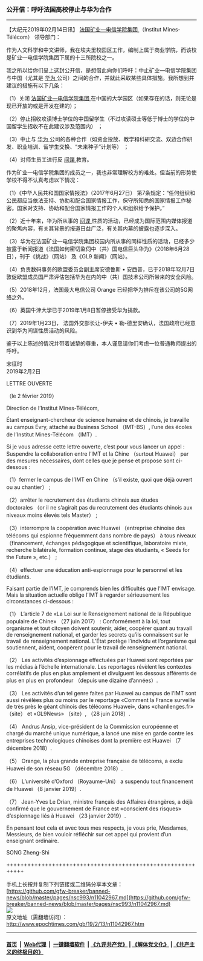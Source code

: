 ### 公开信：呼吁法国高校停止与华为合作
------------------------

<p>
 【大纪元2019年02月14日讯】
 <a href="http://www.epochtimes.com/gb/tag/%E6%B3%95%E5%9B%BD%E7%9F%BF%E4%B8%9A-%E7%94%B5%E4%BF%A1%E5%AD%A6%E9%99%A2%E9%9B%86%E5%9B%A2.html">
  法国矿业—电信学院集团
 </a>
 （Institut Mines-Télécom） 领导部门：
</p>
<p>
 作为人文科学和中文讲师，我在埃夫里校园区工作，编制上属于商业学院，而该校是矿业—电信学院集团下属的十三所院校之一。
</p>
<p>
 我之所以给你们呈上这封公开信，是想借此向你们呼吁：中止矿业—电信学院集团与中国（尤其是
 <a href="http://www.epochtimes.com/gb/tag/%E5%8D%8E%E4%B8%BA.html">
  华为
 </a>
 公司）之间的合作，并就此采取某些具体措施。我所想到并建议的措施有以下几条：
</p>
<p>
 （1）关闭
 <a href="http://www.epochtimes.com/gb/tag/%E6%B3%95%E5%9B%BD%E7%9F%BF%E4%B8%9A-%E7%94%B5%E4%BF%A1%E5%AD%A6%E9%99%A2%E9%9B%86%E5%9B%A2.html">
  法国矿业—电信学院集团
 </a>
 在中国的大学园区（如果存在的话，则无论是现已开放的或是开发在建的）；
</p>
<p>
 （2）停止招收攻读博士学位的中国留学生（不过攻读硕士等低于博士的学位的中国留学生招收不在此建议涉及范围内） ；
</p>
<p>
 （3）中止与
 <a href="http://www.epochtimes.com/gb/tag/%E5%8D%8E%E4%B8%BA.html">
  华为
 </a>
 公司的各种合作（如资金投放、教学和科研交流、双边合作研发、职业培训、留学生交换、“未来种子”计划等） ；
</p>
<p>
 （4）对师生员工进行反
 <a href="http://www.epochtimes.com/gb/tag/%E9%97%B4%E8%B0%8D.html">
  间谍
 </a>
 教育。
</p>
<p>
 作为矿业—电信学院集团的成员之一，我也非常理解校方的难处。但当前的形势使学校不得不认真考虑以下情况：
</p>
<p>
 （1）《中华人民共和国国家情报法》（2017年6月27日） 第7条规定：“任何组织和公民都应当依法支持、协助和配合国家情报工作，保守所知悉的国家情报工作秘密。国家对支持、协助和配合国家情报工作的个人和组织给予保护。”
</p>
<p>
 （2）近十年来，华为所从事的
 <a href="http://www.epochtimes.com/gb/tag/%E9%97%B4%E8%B0%8D.html">
  间谍
 </a>
 性质的活动，已经成为国际范围内媒体报道的聚焦内容，有关其背景的报道日益广泛，有关其内幕的披露也逐步深入。
</p>
<p>
 （3）华为在法国矿业—电信学院集团校园内所从事的同样性质的活动，已经多少披露于新闻报道《法国如何密切监伺中（共）国电信巨头华为》（2018年6月28日），刊于《挑战》（网站） 及《GL9 新闻》（网站）。
</p>
<p>
 （4）负责数码事务的欧盟委员会副主席安德鲁斯 • 安西普，已于2018年12月7日敦促欧盟成员国严肃评估包括华为在内的中（共）国技术公司所带来的安全风险。
</p>
<p>
 （5）2018年12月，法国最大电信公司 Orange 已经把华为排斥在该公司的5G网络之外。
</p>
<p>
 （6）英国牛津大学已于2019年1月8日暂停接受华为捐款。
</p>
<p>
 （7）2019年1月23日， 法国外交部长让-伊夫 • 勒-德里安确认，法国政府已经意识到华为间谍性质活动的风险。
</p>
<p>
 鉴于以上陈述的情况并带着诚挚的尊重，本人谨恳请你们考虑一位普通教师提出的呼吁。
</p>
<p>
 宋征时
 <br/>
 2019年2月2日
</p>
<p>
 LETTRE OUVERTE
</p>
<p>
 （le 2 février 2019）
</p>
<p>
 Direction de l’Institut Mines-Télécom,
</p>
<p>
 Étant enseignant-chercheur de science humaine et de chinois, je travaille au campus Évry, attaché au Business School （IMT-BS）, l’une des écoles de l’Institut Mines-Télécom （IMT）.
</p>
<p>
 Si je vous adresse cette lettre ouverte, c’est pour vous lancer un appel : Suspendre la collaboration entre l’IMT et la Chine （surtout Huawei） par des mesures nécessaires, dont celles que je pense et propose sont ci-dessous :
</p>
<p>
 （1）fermer le campus de l’IMT en Chine （s’il existe, quoi que déjà ouvert ou au chantier） ;
</p>
<p>
 （2）arrêter le recrutement des étudiants chinois aux études doctorales （or il ne s’agirait pas du recrutement des étudiants chinois aux niveaux moins élevés tels Master） ;
</p>
<p>
 （3）interrompre la coopération avec Huawei （entreprise chinoise des télécoms qui espionne fréquemment dans nombre de pays） à tous niveaux （financement, échanges pédagogique et scientifique, laboratoire mixte, recherche bilatérale, formation continue, stage des étudiants, « Seeds for the Future », etc.） ;
</p>
<p>
 （4）effectuer une éducation anti-espionnage pour le personnel et les étudiants.
</p>
<p>
 Faisant partie de l’IMT, je comprends bien les difficultés que l’IMT envisage. Mais la situation actuelle oblige l’IMT à regarder sérieusement les circonstances ci-dessous :
</p>
<p>
 （1） L’article 7 de «La Loi sur le Renseignement national de la République populaire de Chine» （27 juin 2017） : Conformément à la loi, tout organisme et tout citoyen doivent soutenir, aider, coopérer quant au travail de renseignement national, et garder les secrets qu’ils connaissent sur le travail de renseignement national. L’État protège l’individu et l’organisme qui soutiennent, aident, coopèrent pour le travail de renseignement national.
</p>
<p>
 （2） Les activités d’espionnage effectuées par Huawei sont reportées par les médias à l’échelle internationale. Les reportages révèlent les contextes corrélatifs de plus en plus amplement et divulguent les dessous afférents de plus en plus en profondeur （depuis une dizaine d’années）.
</p>
<p>
 （3） Les activités d’un tel genre faites par Huawei au campus de l’IMT sont aussi révélées plus ou moins par le reportage «Comment la France surveille de très près le géant chinois des télécoms Huawei», dans «chanllenges.fr» （site） et «GL9News» （site）, （28 juin 2018）.
</p>
<p>
 （4） Andrus Ansip, vice-président de la Commission européenne et chargé du marché unique numérique, a lancé une mise en garde contre les entreprises technologiques chinoises dont la première est Huawei （7 décembre 2018）.
</p>
<p>
 （5） Orange, la plus grande entreprise française de télécoms, a exclu Huawei de son réseau 5G （décembre 2018）.
</p>
<p>
 （6） L’université d’Oxford （Royaume-Uni） a suspendu tout financement de Huawei （8 janvier 2019）.
</p>
<p>
 （7） Jean-Yves Le Drian, ministre français des Affaires étrangères, a déjà confirmé que le gouvernement de France est «conscient des risques» d’espionnage liés à Huawei （23 janvier 2019）.
</p>
<p>
 En pensant tout cela et avec tous mes respects, je vous prie, Mesdames, Messieurs, de bien vouloir réfléchir sur cet appel qui provient d’un enseignant ordinaire.
</p>
<p>
 SONG Zheng-Shi
</p>

+++++++++++++++++++++++++++++++++++++++++++++++++++++++++++<br/><br/>
手机上长按并复制下列链接或二维码分享本文章：<br/>
[https://github.com/gfw-breaker/banned-news/blob/master/pages/nsc993/n11042967.md](https://github.com/gfw-breaker/banned-news/blob/master/pages/nsc993/n11042967.md)<br/>
[<img src='https://github.com/gfw-breaker/banned-news/blob/master/pages/nsc993/n11042967.md.png'/>](https://github.com/gfw-breaker/banned-news/blob/master/pages/nsc993/n11042967.md)<br/>
原文地址（需翻墙访问）：http://www.epochtimes.com/gb/19/2/13/n11042967.htm


------------------------
#### [首页](https://github.com/gfw-breaker/banned-news/blob/master/README.md) &nbsp;|&nbsp; [Web代理](https://github.com/labour-camp/helloworld) &nbsp;|&nbsp; [一键翻墙软件](https://github.com/gfw-breaker/nogfw/blob/master/README.md) &nbsp;| [《九评共产党》](https://github.com/gfw-breaker/9ping.md/blob/master/README.md#九评之一评共产党是什么) | [《解体党文化》](https://github.com/gfw-breaker/jtdwh.md/blob/master/README.md) | [《共产主义的终极目的》](https://github.com/gfw-breaker/gczydzjmd.md/blob/master/README.md)

